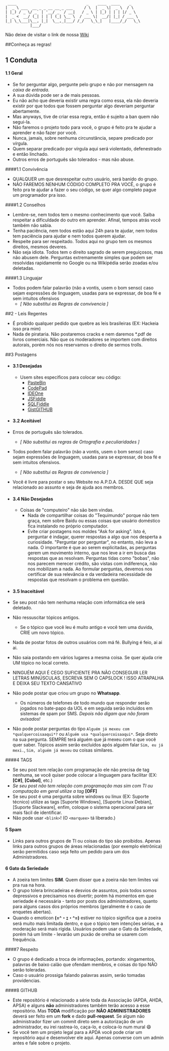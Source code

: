 
     ____                               _    ____  ____    _    
    |  _ \ ___  __ _ _ __ __ _ ___     / \  |  _ \|  _ \  / \   
    | |_) / _ \/ _` | '__/ _` / __|   / _ \ | |_) | | | |/ _ \  
    |  _ <  __/ (_| | | | (_| \__ \  / ___ \|  __/| |_| / ___ \ 
    |_| \_\___|\__, |_|  \__,_|___/ /_/   \_\_|   |____/_/   \_\
               |___/                                            

Não deixe de visitar o link de nossa [Wiki](https://github.com/APDA-HQ/APDA/wiki) 

##Conheça as regras!

   
## 1 Conduta

#### 1.1 Geral 
- Se for perguntar algo, pergunte pelo grupo e não por mensagem na *caixa de entrada*. 
 - A sua dúvida pode ser a de mais pessoas. 
 - Eu não acho que deveria existir uma regra como essa, ela não deveria existir por que todos que fossem perguntar algo deveriam perguntar abertamente. 
 - Mas anyways, tive de criar essa regra, então é sujeito a ban quem não segui-la.
- Não faremos o projeto todo para você, o grupo é feito pra te ajudar a aprender e não fazer por você.
- Nunca, jamais, sobre nenhuma circunstância, separe predicado por vírgula. 
 - Quem separar predicado por vírgula aqui será violentado, defenestrado e então linchado. 
 - Outros erros de português são tolerados - mas não abuse.


####1.1 Convivência 
   - QUALQUER um que desrespeitar outro usuário, será banido do grupo.
   - NÃO FAREMOS NENHUM CÓDIGO COMPLETO PRA VOCÊ, o grupo é feito pra te ajudar a fazer o seu código, se quer   algo completo pague um programador pra isso.

####1.2 Conselhos 
- Lembre-se, nem todos tem o mesmo conhecimento que você. Saiba respeitar a dificuldade do outro em aprender. Afinal, tempos atrás você também não sabia.
- Tenha paciência, nem todos estão aqui 24h para te ajudar, nem todos tem paciência para ajudar e nem todos querem ajudar.
- Respeite para ser respeitado. Todos aqui no grupo tem os mesmos direitos, mesmos deveres.
- Não seja idiota. Todos tem o direito sagrado de serem preguiçosos, mas não abusem dele. Perguntas extremamente simples que podem ser resolvidas rapidamente no Google ou na Wikipédia serão zoadas e/ou deletadas.
   
####1.3 Linguajar
- Todos podem falar palavrão (não a vontis, usem o bom senso) caso sejam expressões de linguagem, usadas para se expressar, de boa fé e sem intuitos ofensivos
    - *[ Não substitui as Regras de convivencia ]*
 


##2 - Leis Regentes
   - É proíbido qualquer pedido que quebre as leis brasileiras (EX: Hackeia isso pra mim)
   - Nada de pirataria. Não postaremos cracks e nem daremos *.pdf de livros comerciais. Não que os moderadores se importem com direitos autorais, porém nós nos reservamos o direito de sermos trolls.

##3 Postagens
- #### 3.1 Desejadas
  - Usem sites especificos para colocar seu código: 
    - [PasteBin](http://pastebin.com/)
    - [CodePad](http://codepad.org/)
    - [IDEOne](http://ideone.com/)
    - [JSFiddle](http://jsfiddle.net/)
    - [SQLFiddle](http://sqlfiddle.com/)  
    - [GistGITHUB](http://gist.github.com/)

- #### 3.2 Aceitável
 - Erros de português são tolerados. 
   - *[ Não substitui as regras de Ortografia e peculiaridades ]*
 - Todos podem falar palavrão (não a vontis, usem o bom senso) caso sejam expressões de linguagem, usadas para se expressar, de boa fé e sem intuitos ofensivos. 
   - *[ Não substitui as Regras de convivencia ]*
 - Você é livre para postar o seu Website no A.P.D.A. DESDE QUE seja relacionado ao assunto e seja de ajuda aos membros. 

- #### 3.4 Não Desejadas   
  - Coisas de "computeiro" não são bem vindas. 
    - Nada de compartilhar coisas do "Tequimundo" porque não tem graça, nem sobre Baidu ou essas coisas que usuário doméstico fica instalando no próprio computador.
    - Evite criar postagens nos moldes "Ask for asking". Isto é, perguntar é indagar, querer respostas a algo que nos desperta a curiosidade. "Perguntar por perguntar", no entanto, não leva a nada. O importante é que ao serem explicitadas, as perguntas gerem um movimento interno, que nos leve a ir em busca das respostas que as resolvam.
Perguntas tidas como "bobas", não nos parecem merecer crédito, são vistas com indiferença, não nos mobilizam a nada. Ao formular perguntas, devemos nos certificar de sua relevância e da verdadeira necessidade de respostas que resolvam o problema em questão.

- #### 3.5 Inaceitável
 - Se seu post não tem nenhuma relação com informática ele será deletado.
 - Não ressuscitar tópicos antigos. 
   - Se o tópico que você leu é muito antigo e você tem uma duvida, CRIE um novo tópico. 
 - Nada de postar fotos de outros usuários com má fé. Bullying é feio, ai ai ai.
 - Não saia postando em vários lugares a mesma coisa. Se quer ajuda crie UM tópico no local correto.
 - NINGUÉM AQUI É CEGO SUFICIENTE PRA NÃO CONSEGUIR LER LETRAS MINÚSCULAS, ESCREVA SEM O CAPSLOCK ! ISSO ATRAPALHA E DEIXA SEU TEXTO CANSATIVO
 - Não pode postar que criou um grupo no **Whatsapp**.
   - Os números de telefones de todo mundo que responder serão jogados no bate-papo da UOL e em seguida serão incluídos em sistemas de spam por SMS. *Depois não digam que não foram avisados!*
 - Não pode postar perguntas do tipo `Alguém já mexeu com *qualquercoisaaqui*?` ou `Alguém usa *qualquercoisaaqui*`. Seja direto na sua pergunta. SEMPRE terá alguém que já mexeu com o que você quer saber. Tópicos assim serão excluídos após alguém falar `Sim, eu já mexi.`, `Sim, alguém já mexeu` ou coisas similares.

####4 TAGS
 - Se seu post tem relação com programação ele não precisa de tag nenhuma, se você quiser pode colocar a linguagem para facilitar (EX: **[C#]**, **[Cobol]**, etc.)
 - *Se seu post não tem relação com programação mas sim com TI ou computação em geral utilize a tag* **[OFF]** 
 - Se seu post é uma pergunta sobre windows ou linux (EX: Suporte técnico) utilize as tags [Suporte Windows], [Suporte Linux Debian], [Suporte Slackware], enfim, coloque o sistema operacional para ser mais fácil de identificar.
 - Não pode usar `<blink>`! (O `<marquee>` tá liberado.)

#### 5 Spam
   - Links para outros grupos de TI ou coisas do tipo são proibidos. Apenas links para outros grupos de áreas relacionadas (por exemplo eletrônica) serão permitidos caso seja feito um pedido para um dos Administradores.


#### 6 Gato da Seriedade
 - A zoeira tem limites **SIM**. Quem disser que a zoeira não tem limites vai pra rua na hora.
  - O grupo tolera brincadeiras e desvios de assuntos, pois todos somos depressivos e precisamos nos divertir; porém há momentos em que seriedade é necessária - tanto por posts dos administradores, quanto para alguns casos dos próprios membros (geralmente é o caso de enquetes abertas).
  - Quando o emoticon **(=^・ｪ・^=)** estiver no tópico significa que a zoeira será muito mais limitada dentro, e que o tópico tem intenções sérias, e a moderação será mais rígida. Usuários podem usar o Gato da Seriedade, porém há um limite - levarão um puxão de orelha se usarem com frequência.
  
    

####7 Respeito
  - O grupo é dedicado a troca de informações, portando: xingamentos, palavras de baixo calão que ofendam membros, e coisas do tipo NÃO serão toleradas. 
   - Caso o usuário prossiga falando palavras assim, serão tomadas providencias.


####8 GITHUB
 - Este repositório é relacionado a série toda da Associação (APDA, AHDA, APSA) e alguns **não** administradores também terão acesso a esse repositório. Mas **TODA** modificação por **NÃO ADMINISTRADORES** deverá ser feito em um **fork** e dado **pull-request**. Se algum não administrador fizer um commit direto sem a autorização de um administrador, eu irei rastrea-lo, caça-lo, e coloca-lo num mural :smile:
 - Se você tem um projeto legal para a APDA você pode criar um repositório aqui e desenvolver ele aqui. Apenas converse com um admin antes e fale sobre o projeto.

